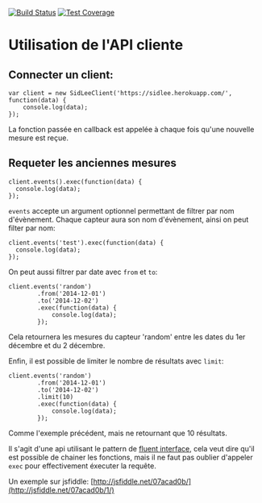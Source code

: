 [![Build Status](https://travis-ci.org/xseignard/sidLeeAgenceConnectee.svg)](https://travis-ci.org/xseignard/sidLeeAgenceConnectee)
[![Test Coverage](https://codeclimate.com/github/xseignard/sidLeeAgenceConnectee/badges/coverage.svg)](https://codeclimate.com/github/xseignard/sidLeeAgenceConnectee)

# Utilisation de l'API cliente

## Connecter un client:
```
var client = new SidLeeClient('https://sidlee.herokuapp.com/', function(data) {
    console.log(data);
});
```
La fonction passée en callback est appelée à chaque fois qu'une nouvelle mesure est reçue.

## Requeter les anciennes mesures
```
client.events().exec(function(data) {
  console.log(data);
});
```
`events` accepte un argument optionnel permettant de filtrer par nom d'évènement. Chaque capteur aura son nom d'évènement, ainsi on peut filter par nom:

```
client.events('test').exec(function(data) {
  console.log(data);
});
```

On peut aussi filtrer par date avec `from` et `to`:
```
client.events('random')
		.from('2014-12-01')
		.to('2014-12-02')
		.exec(function(data) {
			console.log(data);
		});
```

Cela retournera les mesures du capteur 'random' entre les dates du 1er décembre et du 2 décembre.

Enfin, il est possible de limiter le nombre de résultats avec `limit`:

```
client.events('random')
		.from('2014-12-01')
		.to('2014-12-02')
		.limit(10)
		.exec(function(data) {
			console.log(data);
		});
```

Comme l'exemple précédent, mais ne retournant que 10 résultats.

Il s'agit d'une api utilisant le pattern de [fluent interface](http://martinfowler.com/bliki/FluentInterface.html), cela veut dire qu'il est possible de chainer les fonctions, mais il ne faut pas oublier d'appeler `exec` pour effectivement éxecuter la requête.

Un exemple sur jsfiddle: [http://jsfiddle.net/07acad0b/](http://jsfiddle.net/07acad0b/1/)
